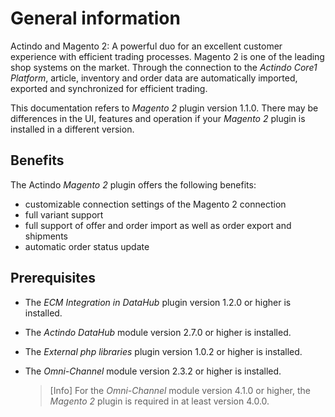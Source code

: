 # General information

Actindo and Magento 2: A powerful duo for an excellent customer experience with efficient trading processes. Magento 2 is one of the leading shop systems on the market. Through the connection to the *Actindo Core1 Platform*, article, inventory and order data are automatically imported, exported and synchronized for efficient trading.

This documentation refers to *Magento 2* plugin version 1.1.0. There may be differences in the UI, features and operation if your *Magento 2* plugin is installed in a different version.


## Benefits

The Actindo *Magento 2* plugin offers the following benefits:

- customizable connection settings of the Magento 2 connection
- full variant support
- full support of offer and order import as well as order export and shipments
- automatic order status update


## Prerequisites

- The *ECM Integration in DataHub* plugin version 1.2.0 or higher is installed.
- The *Actindo DataHub* module version 2.7.0 or higher is installed.
- The *External php libraries* plugin version 1.0.2 or higher is installed.
- The *Omni-Channel* module version 2.3.2 or higher is installed.

    > [Info] For the *Omni-Channel* module version 4.1.0 or higher, the *Magento 2* plugin is required in at least version 4.0.0.
